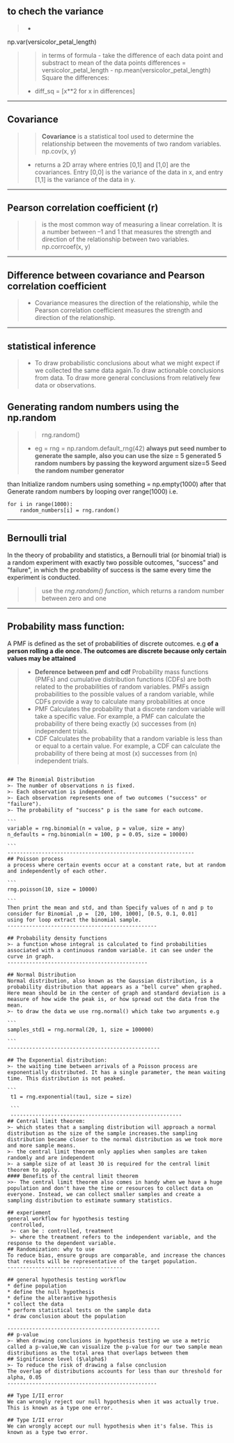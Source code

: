 ## to chech the variance 
>- ``` 
np.var(versicolor_petal_length) 

>> in terms of formula  - take the difference of each data point and substract to mean of the data points
> differences = versicolor_petal_length - np.mean(versicolor_petal_length)
> Square the differences: 
>- diff_sq = [x**2 for x in differences]
----------------------------------------------------------------------

## Covariance
>> __Covariance__ is a statistical tool used to determine the relationship between the movements of two random variables.
 > np.cov(x, y)
 >- returns a 2D array where entries [0,1] and [1,0] are the covariances. Entry [0,0] is the variance of the data in x, and entry [1,1] is the variance of the data in y.
 ----------------------------------------------------------------------

## Pearson correlation coefficient (r) 
>> is the most common way of measuring a linear correlation. It is a number between –1 and 1 that measures the strength and direction of the relationship between two variables.
> np.corrcoef(x, y)
----------------------------------------------------------------------

## Difference between covariance and Pearson correlation coefficient
>- Covariance measures the direction of the relationship, while the Pearson correlation coefficient measures the strength and direction of the relationship.
-----------------------------------------------------------------------

## statistical inference
>-  To draw probabilistic conclusions about what we might expect if we collected the same data again.To draw actionable conclusions from data.
To draw more general conclusions from relatively few data or observations.

## Generating random numbers using the np.random
>> rng.random()
>- eg = rng = np.random.default_rng(42) **always put seed number to generate the sample, also you can use the size = 5 __generated__ 5 random numbers by passing the keyword argument size=5**
 **Seed the random number generator**

than Initialize random numbers using something = np.empty(1000)
after that Generate random numbers by looping over range(1000) i.e. 

```
for i in range(1000):
    random_numbers[i] = rng.random() 
```

------------------------------------------------------------------------

## Bernoulli trial
In the theory of probability and statistics, a Bernoulli trial (or binomial trial) is a random experiment with exactly two possible outcomes, "success" and "failure", in which the probability of success is the same every time the experiment is conducted.
>> use the _rng.random() function_, which returns a random number between zero and one 
----------------------------------------------------------------------

## Probability mass function:
A PMF is defined as the set of probabilities of discrete outcomes. e.g **of a person rolling a die once. The outcomes are discrete because only certain values may be attained**

>- **Deference between pmf and cdf**
Probability mass functions (PMFs) and cumulative distribution functions (CDFs) are both related to the probabilities of random variables. PMFs assign probabilities to the possible values of a random variable, while CDFs provide a way to calculate many probabilities at once
>- PMF Calculates the probability that a discrete random variable will take a specific value. For example, a PMF can calculate the probability of there being exactly \(x\) successes from \(n\) independent trials.
>- CDF Calculates the probability that a random variable is less than or equal to a certain value. For example, a CDF can calculate the probability of there being at most \(x\) successes from \(n\) independent trials.
`````````````````````````````````````````````````````````

## The Binomial Distribution
>- The number of observations n is fixed.
>- Each observation is independent.
>- Each observation represents one of two outcomes ("success" or "failure").
>- The probability of "success" p is the same for each outcome.

```
variable = rng.binomial(n = value, p = value, size = any)
n_defaults = rng.binomial(n = 100, p = 0.05, size = 10000)

```
------------------------------------------------------------
## Poisson process
a process where certain events occur at a constant rate, but at random and independently of each other.

```
rng.poisson(10, size = 10000)

```
Then print the mean and std, and than Specify values of n and p to consider for Binomial ,p =  [20, 100, 1000], [0.5, 0.1, 0.01] 
using for loop extract the binomial sample.
------------------------------------------------

## Probability density functions
>- a function whose integral is calculated to find probabilities associated with a continuous random variable. it can see under the curve in graph. 
---------------------------------------------

## Normal Distribution 
Normal distribution, also known as the Gaussian distribution, is a probability distribution that appears as a "bell curve" when graphed. Here mean should be in the center of graph and standard deviation is a measure of how wide the peak is, or how spread out the data from the mean.
>- to draw the data we use rng.normal() which take two arguments e.g

```
samples_std1 = rng.normal(20, 1, size = 100000)

```
-------------------------------------------------

## The Exponential distribution: 
>- the waiting time between arrivals of a Poisson process are exponentially distributed. It has a single parameter, the mean waiting time. This distribution is not peaked.

```
 t1 = rng.exponential(tau1, size = size)

 ```
 -------------------------------------------------------
## Central limit theorem: 
>- which states that a sampling distribution will approach a normal distribution as the size of the sample increases.the sampling distribution became closer to the normal distribution as we took more and more sample means.
>- the central limit theorem only applies when samples are taken randomly and are independent
>- a sample size of at least 30 is required for the central limit theorem to apply.
#### Benefits of the central limit theorem
>>- The central limit theorem also comes in handy when we have a huge population and don't have the time or resources to collect data on everyone. Instead, we can collect smaller samples and create a sampling distribution to estimate summary statistics.

## experiement 
general workflow for hypothesis testing
 controlled,
 >- can be : controlled, treatment 
 >- where the treatment refers to the independent variable, and the response to the dependent variable.
## Randomization: why to use
To reduce bias, ensure groups are comparable, and increase the chances that results will be representative of the target population.
-------------------------------------

## general hypothesis testing workflow
* define population
* define the null hypothesis
* define the alterantive hypothesis
* collect the data 
* perform statistical tests on the sample data 
* draw conclusion about the population

-------------------------------------------------
## p-value
>- When drawing conclusions in hypothesis testing we use a metric called a p-value,We can visualize the p-value for our two sample mean distributions as the total area that overlaps between them
## Significance level ($\alpha$)
>- To reduce the risk of drawing a false conclusion
The overlap of distributions accounts for less than our threshold for alpha, 0.05
------------------------------------------------

## Type I/II error
We can wrongly reject our null hypothesis when it was actually true. This is known as a type one error.

## Type I/II error
We can wrongly accept our null hypothesis when it's false. This is known as a type two error.